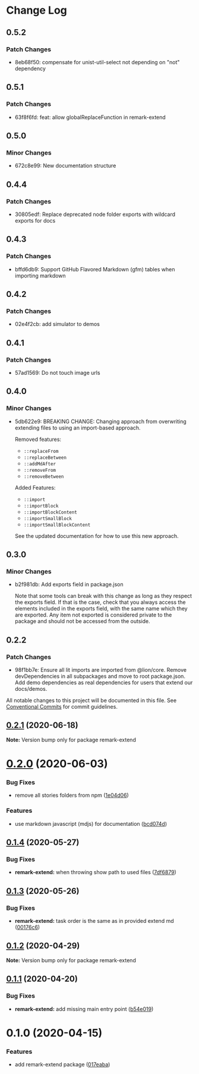 # Change Log

## 0.5.2

### Patch Changes

- 8eb68f50: compensate for unist-util-select not depending on "not" dependency

## 0.5.1

### Patch Changes

- 63f8f6fd: feat: allow globalReplaceFunction in remark-extend

## 0.5.0

### Minor Changes

- 672c8e99: New documentation structure

## 0.4.4

### Patch Changes

- 30805edf: Replace deprecated node folder exports with wildcard exports for docs

## 0.4.3

### Patch Changes

- bffd6db9: Support GitHub Flavored Markdown (gfm) tables when importing markdown

## 0.4.2

### Patch Changes

- 02e4f2cb: add simulator to demos

## 0.4.1

### Patch Changes

- 57ad1569: Do not touch image urls

## 0.4.0

### Minor Changes

- 5db622e9: BREAKING CHANGE: Changing approach from overwriting extending files to using an import-based approach.

  Removed features:

  - `::replaceFrom`
  - `::replaceBetween`
  - `::addMdAfter`
  - `::removeFrom`
  - `::removeBetween`

  Added Features:

  - `::import`
  - `::importBlock`
  - `::importBlockContent`
  - `::importSmallBlock`
  - `::importSmallBlockContent`

  See the updated documentation for how to use this new approach.

## 0.3.0

### Minor Changes

- b2f981db: Add exports field in package.json

  Note that some tools can break with this change as long as they respect the exports field. If that is the case, check that you always access the elements included in the exports field, with the same name which they are exported. Any item not exported is considered private to the package and should not be accessed from the outside.

## 0.2.2

### Patch Changes

- 98f1bb7e: Ensure all lit imports are imported from @lion/core. Remove devDependencies in all subpackages and move to root package.json. Add demo dependencies as real dependencies for users that extend our docs/demos.

All notable changes to this project will be documented in this file.
See [Conventional Commits](https://conventionalcommits.org) for commit guidelines.

## [0.2.1](https://github.com/ing-bank/lion/compare/remark-extend@0.2.0...remark-extend@0.2.1) (2020-06-18)

**Note:** Version bump only for package remark-extend

# [0.2.0](https://github.com/ing-bank/lion/compare/remark-extend@0.1.4...remark-extend@0.2.0) (2020-06-03)

### Bug Fixes

- remove all stories folders from npm ([1e04d06](https://github.com/ing-bank/lion/commit/1e04d06921f9d5e1a446b6d14045154ff83771c3))

### Features

- use markdown javascript (mdjs) for documentation ([bcd074d](https://github.com/ing-bank/lion/commit/bcd074d1fbce8754d428538df723ba402603e2c8))

## [0.1.4](https://github.com/ing-bank/lion/compare/remark-extend@0.1.3...remark-extend@0.1.4) (2020-05-27)

### Bug Fixes

- **remark-extend:** when throwing show path to used files ([7df6879](https://github.com/ing-bank/lion/commit/7df6879af2f455ba0dd938a9e6375b0751d714fc))

## [0.1.3](https://github.com/ing-bank/lion/compare/remark-extend@0.1.2...remark-extend@0.1.3) (2020-05-26)

### Bug Fixes

- **remark-extend:** task order is the same as in provided extend md ([00176c6](https://github.com/ing-bank/lion/commit/00176c6c5e83651f095f7fe22da28b4b21d8f8d1))

## [0.1.2](https://github.com/ing-bank/lion/compare/remark-extend@0.1.1...remark-extend@0.1.2) (2020-04-29)

**Note:** Version bump only for package remark-extend

## [0.1.1](https://github.com/ing-bank/lion/compare/remark-extend@0.1.0...remark-extend@0.1.1) (2020-04-20)

### Bug Fixes

- **remark-extend:** add missing main entry point ([b54e019](https://github.com/ing-bank/lion/commit/b54e0199884b48428d8e738eb888f5031134270b))

# 0.1.0 (2020-04-15)

### Features

- add remark-extend package ([017eaba](https://github.com/ing-bank/lion/commit/017eabaec44cd3551265e138d7004bb687027661))

